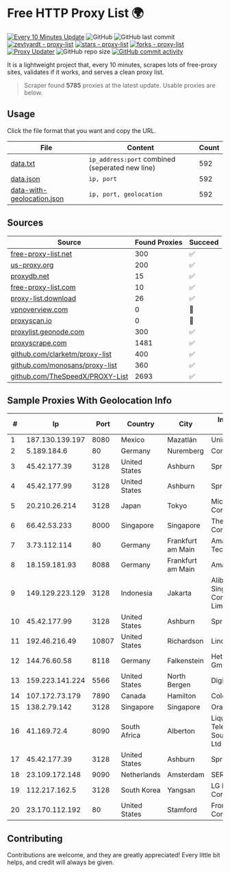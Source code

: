 
# Free HTTP Proxy List 🌍

[![Every 10 Minutes Update](https://github.com/mertguvencli/http-proxy-list/actions/workflows/main.yml/badge.svg?branch=main)](https://github.com/mertguvencli/http-proxy-list/actions/workflows/main.yml)
![GitHub](https://img.shields.io/github/license/mertguvencli/http-proxy-list)
![GitHub last commit](https://img.shields.io/github/last-commit/mertguvencli/http-proxy-list)
[![zevtyardt - proxy-list](https://img.shields.io/static/v1?label=zevtyardt&message=proxy-list&color=blue&logo=github)](https://github.com/zevtyardt/proxy-list "Go to GitHub repo")
[![stars - proxy-list](https://img.shields.io/github/stars/zevtyardt/proxy-list?style=social)](https://github.com/zevtyardt/proxy-list)
[![forks - proxy-list](https://img.shields.io/github/forks/zevtyardt/proxy-list?style=social)](https://github.com/zevtyardt/proxy-list)
[![Proxy Updater](https://github.com/zevtyardt/proxy-list/workflows/Proxy%20Updater/badge.svg)](https://github.com/zevtyardt/proxy-list/actions?query=workflow:"Proxy+Updater")
![GitHub repo size](https://img.shields.io/github/repo-size/zevtyardt/proxy-list)
[![GitHub commit activity](https://img.shields.io/github/commit-activity/m/zevtyardt/proxy-list?logo=commits)](https://github.com/zevtyardt/proxy-list/commits/main)

It is a lightweight project that, every 10 minutes, scrapes lots of free-proxy sites, validates if it works, and serves a clean proxy list.

> Scraper found **5785** proxies at the latest update. Usable proxies are below.

## Usage

Click the file format that you want and copy the URL.

|File|Content|Count|
|----|-------|-----|
|[data.txt](https://raw.githubusercontent.com/mertguvencli/http-proxy-list/main/proxy-list/data.txt)|`ip_address:port` combined (seperated new line)|592|
|[data.json](https://raw.githubusercontent.com/mertguvencli/http-proxy-list/main/proxy-list/data.json)|`ip, port`|592|
|[data-with-geolocation.json](https://raw.githubusercontent.com/mertguvencli/http-proxy-list/main/proxy-list/data-with-geolocation.json)|`ip, port, geolocation`|592|

## Sources

|Source|Found Proxies|Succeed|
|------|-------------|-------|
|[free-proxy-list.net](https://free-proxy-list.net)|300|✅|
|[us-proxy.org](https://www.us-proxy.org)|200|✅|
|[proxydb.net](http://proxydb.net)|15|✅|
|[free-proxy-list.com](https://free-proxy-list.com/?page=&port=&type%5B%5D=http&type%5B%5D=https&up_time=0&search=Search)|10|✅|
|[proxy-list.download](https://www.proxy-list.download/HTTP)|26|✅|
|[vpnoverview.com](https://vpnoverview.com/privacy/anonymous-browsing/free-proxy-servers)|0|🚫|
|[proxyscan.io](https://www.proxyscan.io)|0|🚫|
|[proxylist.geonode.com](https://proxylist.geonode.com/api/proxy-list?limit=300&page=1&sort_by=lastChecked&sort_type=desc&protocols=http,https)|300|✅|
|[proxyscrape.com](https://api.proxyscrape.com/v2/?request=displayproxies&protocol=http&timeout=10000&country=all&ssl=all&anonymity=all)|1481|✅|
|[github.com/clarketm/proxy-list](https://raw.githubusercontent.com/clarketm/proxy-list/master/proxy-list-raw.txt)|400|✅|
|[github.com/monosans/proxy-list](https://raw.githubusercontent.com/monosans/proxy-list/main/proxies/http.txt)|360|✅|
|[github.com/TheSpeedX/PROXY-List](https://raw.githubusercontent.com/TheSpeedX/PROXY-List/master/http.txt)|2693|✅|


## Sample Proxies With Geolocation Info

|#|Ip|Port|Country|City|Internet Service Provider|
|-|--|----|-------|----|-------------------------|
|1|187.130.139.197|8080|Mexico|Mazatlán|Uninet S.A. de C.V.|
|2|5.189.184.6|80|Germany|Nuremberg|Contabo GmbH|
|3|45.42.177.39|3128|United States|Ashburn|Sprint|
|4|45.42.177.99|3128|United States|Ashburn|Sprint|
|5|20.210.26.214|3128|Japan|Tokyo|Microsoft Corporation|
|6|66.42.53.233|8000|Singapore|Singapore|The Constant Company|
|7|3.73.112.114|80|Germany|Frankfurt am Main|Amazon Technologies Inc.|
|8|18.159.181.93|8088|Germany|Frankfurt am Main|Amazon.com, Inc.|
|9|149.129.223.129|3128|Indonesia|Jakarta|Alibaba.com Singapore E-Commerce Private Limited|
|10|45.42.177.99|3128|United States|Ashburn|Sprint|
|11|192.46.216.49|10807|United States|Richardson|Linode, LLC|
|12|144.76.60.58|8118|Germany|Falkenstein|Hetzner Online GmbH|
|13|159.223.141.224|5566|United States|North Bergen|DigitalOcean, LLC|
|14|107.172.73.179|7890|Canada|Hamilton|ColoCrossing|
|15|138.2.79.142|3128|Singapore|Singapore|Oracle Corporation|
|16|41.169.72.4|8090|South Africa|Alberton|Liquid Telecommunications South Africa (Pty) Ltd|
|17|45.42.177.39|3128|United States|Ashburn|Sprint|
|18|23.109.172.148|9090|Netherlands|Amsterdam|SERVERS-COM|
|19|112.217.162.5|3128|South Korea|Yangsan|LG DACOM Corporation|
|20|23.170.112.192|80|United States|Stamford|Frontline Communications|



## Contributing

Contributions are welcome, and they are greatly appreciated! Every
little bit helps, and credit will always be given.

